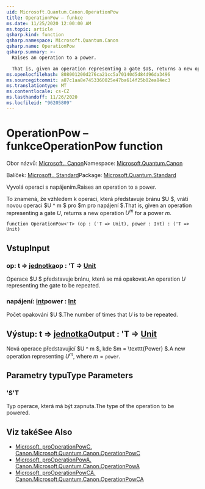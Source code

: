```yaml
---
uid: Microsoft.Quantum.Canon.OperationPow
title: OperationPow – funkce
ms.date: 11/25/2020 12:00:00 AM
ms.topic: article
qsharp.kind: function
qsharp.namespace: Microsoft.Quantum.Canon
qsharp.name: OperationPow
qsharp.summary: >-
  Raises an operation to a power.

  That is, given an operation representing a gate $U$, returns a new operation $U^m$ for a power $m$.
ms.openlocfilehash: 808001200d276ca21cc5a70140d5d84d96da3496
ms.sourcegitcommit: a87c1aa8e7453360025e47ba614f25b02ea84ec3
ms.translationtype: MT
ms.contentlocale: cs-CZ
ms.lasthandoff: 11/26/2020
ms.locfileid: "96205809"
---
```

# <a name="operationpow-function"></a><span data-ttu-id="4fe11-102">OperationPow – funkce</span><span class="sxs-lookup"><span data-stu-id="4fe11-102">OperationPow function</span></span>

<span data-ttu-id="4fe11-103">Obor názvů: [Microsoft.. Canon](xref:Microsoft.Quantum.Canon)</span><span class="sxs-lookup"><span data-stu-id="4fe11-103">Namespace: [Microsoft.Quantum.Canon](xref:Microsoft.Quantum.Canon)</span></span>

<span data-ttu-id="4fe11-104">Balíček: [Microsoft.. Standard](https://nuget.org/packages/Microsoft.Quantum.Standard)</span><span class="sxs-lookup"><span data-stu-id="4fe11-104">Package: [Microsoft.Quantum.Standard](https://nuget.org/packages/Microsoft.Quantum.Standard)</span></span>


<span data-ttu-id="4fe11-105">Vyvolá operaci s napájením.</span><span class="sxs-lookup"><span data-stu-id="4fe11-105">Raises an operation to a power.</span></span>

<span data-ttu-id="4fe11-106">To znamená, že vzhledem k operaci, která představuje bránu $U $, vrátí novou operaci $U ^ m $ pro $m pro napájení $.</span><span class="sxs-lookup"><span data-stu-id="4fe11-106">That is, given an operation representing a gate $U$, returns a new operation $U^m$ for a power $m$.</span></span>

```qsharp
function OperationPow<'T> (op : ('T => Unit), power : Int) : ('T => Unit)
```


## <a name="input"></a><span data-ttu-id="4fe11-107">Vstup</span><span class="sxs-lookup"><span data-stu-id="4fe11-107">Input</span></span>

### <a name="op--t--unit"></a><span data-ttu-id="4fe11-108">op: t => [jednotka](xref:microsoft.quantum.lang-ref.unit)</span><span class="sxs-lookup"><span data-stu-id="4fe11-108">op : 'T => [Unit](xref:microsoft.quantum.lang-ref.unit)</span></span> 

<span data-ttu-id="4fe11-109">Operace $U $ představuje bránu, která se má opakovat.</span><span class="sxs-lookup"><span data-stu-id="4fe11-109">An operation $U$ representing the gate to be repeated.</span></span>


### <a name="power--int"></a><span data-ttu-id="4fe11-110">napájení: [int](xref:microsoft.quantum.lang-ref.int)</span><span class="sxs-lookup"><span data-stu-id="4fe11-110">power : [Int](xref:microsoft.quantum.lang-ref.int)</span></span>

<span data-ttu-id="4fe11-111">Počet opakování $U $.</span><span class="sxs-lookup"><span data-stu-id="4fe11-111">The number of times that $U$ is to be repeated.</span></span>



## <a name="output--t--unit"></a><span data-ttu-id="4fe11-112">Výstup: t => [jednotka](xref:microsoft.quantum.lang-ref.unit)</span><span class="sxs-lookup"><span data-stu-id="4fe11-112">Output : 'T => [Unit](xref:microsoft.quantum.lang-ref.unit)</span></span> 

<span data-ttu-id="4fe11-113">Nová operace představující $U ^ m $, kde $m = \texttt{Power} $.</span><span class="sxs-lookup"><span data-stu-id="4fe11-113">A new operation representing $U^m$, where $m = \texttt{power}$.</span></span>

## <a name="type-parameters"></a><span data-ttu-id="4fe11-114">Parametry typu</span><span class="sxs-lookup"><span data-stu-id="4fe11-114">Type Parameters</span></span>

### <a name="t"></a><span data-ttu-id="4fe11-115">'S</span><span class="sxs-lookup"><span data-stu-id="4fe11-115">'T</span></span>

<span data-ttu-id="4fe11-116">Typ operace, která má být zapnuta.</span><span class="sxs-lookup"><span data-stu-id="4fe11-116">The type of the operation to be powered.</span></span>

## <a name="see-also"></a><span data-ttu-id="4fe11-117">Viz také</span><span class="sxs-lookup"><span data-stu-id="4fe11-117">See Also</span></span>

- [<span data-ttu-id="4fe11-118">Microsoft. proOperationPowC. Canon.</span><span class="sxs-lookup"><span data-stu-id="4fe11-118">Microsoft.Quantum.Canon.OperationPowC</span></span>](xref:Microsoft.Quantum.Canon.OperationPowC)
- [<span data-ttu-id="4fe11-119">Microsoft. proOperationPowA. Canon.</span><span class="sxs-lookup"><span data-stu-id="4fe11-119">Microsoft.Quantum.Canon.OperationPowA</span></span>](xref:Microsoft.Quantum.Canon.OperationPowA)
- [<span data-ttu-id="4fe11-120">Microsoft. proOperationPowCA. Canon.</span><span class="sxs-lookup"><span data-stu-id="4fe11-120">Microsoft.Quantum.Canon.OperationPowCA</span></span>](xref:Microsoft.Quantum.Canon.OperationPowCA)